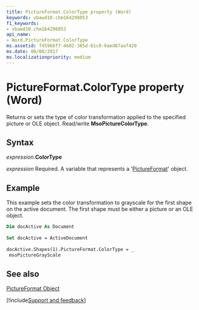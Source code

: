 ```yaml
---
title: PictureFormat.ColorType property (Word)
keywords: vbawd10.chm164298853
f1_keywords:
- vbawd10.chm164298853
api_name:
- Word.PictureFormat.ColorType
ms.assetid: f4596bf7-4602-385d-61c0-0aed87aaf420
ms.date: 06/08/2017
ms.localizationpriority: medium
---
```



# PictureFormat.ColorType property (Word)

Returns or sets the type of color transformation applied to the specified picture or OLE object. Read/write **MsoPictureColorType**.


## Syntax

_expression_.**ColorType**

_expression_ Required. A variable that represents a '[PictureFormat](Word.PictureFormat.md)' object.


## Example

This example sets the color transformation to grayscale for the first shape on the active document. The first shape must be either a picture or an OLE object.


```vb
Dim docActive As Document 
 
Set docActive = ActiveDocument 
 
docActive.Shapes(1).PictureFormat.ColorType = _ 
 msoPictureGrayScale
```


## See also


[PictureFormat Object](Word.PictureFormat.md)

[!include[Support and feedback](~/includes/feedback-boilerplate.md)]